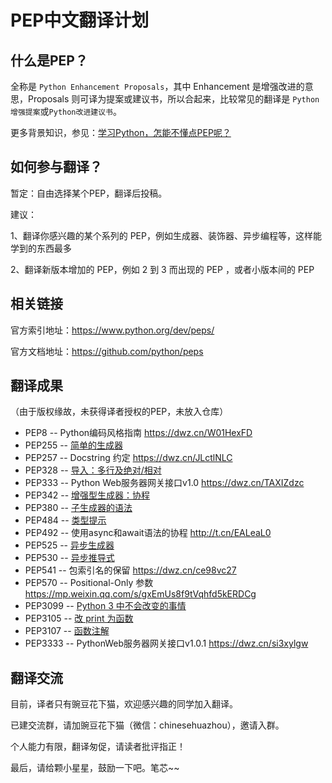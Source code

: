 # PEP中文翻译计划
## 什么是PEP？

全称是 `Python Enhancement Proposals`，其中 Enhancement 是增强改进的意思，Proposals 则可译为提案或建议书，所以合起来，比较常见的翻译是 `Python增强提案`或`Python改进建议书`。

更多背景知识，参见：[学习Python，怎能不懂点PEP呢？ ](https://github.com/chinesehuazhou/peps-cn/blob/master/%E5%AD%A6%E4%B9%A0Python%EF%BC%8C%E6%80%8E%E8%83%BD%E4%B8%8D%E6%87%82%E7%82%B9PEP%E5%91%A2%EF%BC%9F.md)

## 如何参与翻译？

暂定：自由选择某个PEP，翻译后投稿。

建议：

1、翻译你感兴趣的某个系列的 PEP，例如生成器、装饰器、异步编程等，这样能学到的东西最多

2、翻译新版本增加的 PEP，例如 2 到 3 而出现的 PEP ，或者小版本间的 PEP

## 相关链接

官方索引地址：https://www.python.org/dev/peps/

官方文档地址：https://github.com/python/peps

## 翻译成果

（由于版权缘故，未获得译者授权的PEP，未放入仓库）

- PEP8 -- Python编码风格指南  https://dwz.cn/W01HexFD
- PEP255 -- [简单的生成器](https://github.com/chinesehuazhou/peps-cn/blob/master/StandardsTrack/255--%E7%AE%80%E5%8D%95%E7%9A%84%E7%94%9F%E6%88%90%E5%99%A8.md)
- PEP257 -- Docstring 约定 https://dwz.cn/JLctlNLC
- PEP328 -- [导入：多行及绝对/相对](https://github.com/chinesehuazhou/peps-cn/blob/master/StandardsTrack/328--%E5%AF%BC%E5%85%A5%EF%BC%8C%E5%A4%9A%E8%A1%8C%E5%8F%8A%E7%BB%9D%E5%AF%B9%E7%9B%B8%E5%AF%B9.md)
- PEP333 -- Python Web服务器网关接口v1.0 https://dwz.cn/TAXIZdzc
- PEP342 -- [增强型生成器：协程](https://github.com/chinesehuazhou/peps-cn/blob/master/StandardsTrack/342--%E5%A2%9E%E5%BC%BA%E5%9E%8B%E7%94%9F%E6%88%90%E5%99%A8%EF%BC%9A%E5%8D%8F%E7%A8%8B.md)
- PEP380 -- [子生成器的语法](https://github.com/chinesehuazhou/peps-cn/blob/master/StandardsTrack/380--%E5%AD%90%E7%94%9F%E6%88%90%E5%99%A8%E7%9A%84%E8%AF%AD%E6%B3%95.md)
- PEP484 -- [类型提示](https://github.com/chinesehuazhou/peps-cn/blob/master/StandardsTrack/484--%E7%B1%BB%E5%9E%8B%E6%8F%90%E7%A4%BA.md)
- PEP492 -- 使用async和await语法的协程 http://t.cn/EALeaL0
- PEP525 -- [异步生成器](https://github.com/chinesehuazhou/peps-cn/blob/master/StandardsTrack/525--%E5%BC%82%E6%AD%A5%E7%94%9F%E6%88%90%E5%99%A8.md)
- PEP530 -- [异步推导式](https://github.com/chinesehuazhou/peps-cn/blob/master/StandardsTrack/530--%E5%BC%82%E6%AD%A5%E6%8E%A8%E5%AF%BC%E5%BC%8F.md) 
- PEP541 -- 包索引名的保留 https://dwz.cn/ce98vc27
- PEP570 -- Positional-Only 参数 https://mp.weixin.qq.com/s/gxEmUs8f9tVqhfd5kERDCg
- PEP3099 -- [Python 3 中不会改变的事情](https://github.com/chinesehuazhou/peps-cn/blob/master/Informational/3099--Python%203%20%E4%B8%AD%E4%B8%8D%E4%BC%9A%E6%94%B9%E5%8F%98%E7%9A%84%E4%BA%8B%E6%83%85.md)
- PEP3105 -- [改 print 为函数](https://github.com/chinesehuazhou/peps-cn/blob/master/StandardsTrack/3105--%E6%94%B9%20print%20%E4%B8%BA%E5%87%BD%E6%95%B0.md)
- PEP3107 -- [函数注解](https://github.com/chinesehuazhou/peps-cn/blob/master/StandardsTrack/3107--%E5%87%BD%E6%95%B0%E6%B3%A8%E8%A7%A3.md)
- PEP3333 -- PythonWeb服务器网关接口v1.0.1 https://dwz.cn/si3xylgw




## 翻译交流

目前，译者只有豌豆花下猫，欢迎感兴趣的同学加入翻译。

已建交流群，请加豌豆花下猫（微信：chinesehuazhou），邀请入群。

个人能力有限，翻译匆促，请读者批评指正！

最后，请给颗小星星，鼓励一下吧。笔芯~~